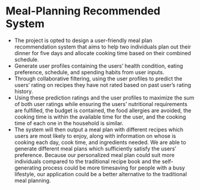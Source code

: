 # Meal-Planning Recommended System
* The project is opted to design a user-friendly meal plan recommendation system that aims to help two individuals plan out their dinner for five days and allocate cooking time based on their combined schedule. 
* Generate user profiles containing the users’ health condition, eating preference, schedule, and spending habits from user inputs.
* Through collaborative filtering, using the user profiles to predict the users’ rating on recipes they have not rated based on past user’s rating history. 
* Using these prediction ratings and the user profiles to maximize the sum of both user ratings while ensuring the users’ nutritional requirements are fulfilled, the budget is contained, the food allergies are avoided, the cooking time is within the available time for the user, and the cooking time of each one in the household is similar.
* The system will then output a meal plan with different recipes which users are most likely to enjoy, along with information on whose is cooking each day, cook time, and ingredients needed. We are able to generate different meal plans which sufficiently satisfy the users’ preference. Because our personalized meal plan could suit more individuals compared to the traditional recipe book and the self-generating process could be more timesaving for people with a busy lifestyle, our application could be a better alternative to the traditional meal planning.

